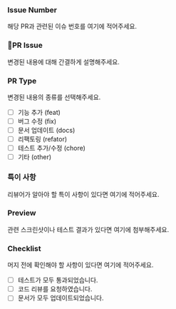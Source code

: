 ### Issue Number
해당 PR과 관련된 이슈 번호를 여기에 적어주세요.

### PR Issue
변경된 내용에 대해 간결하게 설명해주세요.

### PR Type
변경된 내용의 종류를 선택해주세요.
- [ ] 기능 추가 (feat)
- [ ] 버그 수정 (fix)
- [ ] 문서 업데이트 (docs)
- [ ] 리팩토링 (refator)
- [ ] 테스트 추가/수정 (chore)
- [ ] 기타 (other)

### 특이 사항
리뷰어가 알아야 할 특이 사항이 있다면 여기에 적어주세요.

### Preview
관련 스크린샷이나 테스트 결과가 있다면 여기에 첨부해주세요.

### Checklist
머지 전에 확인해야 할 사항이 있다면 여기에 적어주세요.
- [ ] 테스트가 모두 통과되었습니다.
- [ ] 코드 리뷰를 요청하였습니다.
- [ ] 문서가 모두 업데이트되었습니다.

